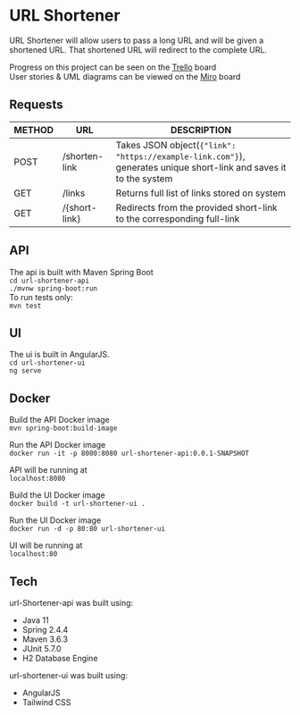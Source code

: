 # URL Shortener
URL Shortener will allow users to pass a long URL and will be given a shortened URL.
That shortened URL will redirect to the complete URL.  

Progress on this project can be seen on the [Trello] board  
User stories & UML diagrams can be viewed on the [Miro] board

## Requests
| METHOD | URL | DESCRIPTION |
| ------ | ------ | ------ |
| POST | /shorten-link | Takes JSON object(```{"link": "https://example-link.com"}```), generates unique short-link and saves it to the system |
| GET | /links | Returns full list of links stored on system |
| GET | /{short-link} | Redirects from the provided short-link to the corresponding full-link |

## API
The api is built with Maven Spring Boot  
```cd url-shortener-api```  
```./mvnw spring-boot:run```  
To run tests only:  
```mvn test```  

## UI
The ui is built in AngularJS.  
```cd url-shortener-ui```  
```ng serve```

## Docker
Build the API Docker image  
```mvn spring-boot:build-image```

Run the API Docker image  
```docker run -it -p 8080:8080 url-shortener-api:0.0.1-SNAPSHOT```

API will be running at  
```localhost:8080```  

Build the UI Docker image  
```docker build -t url-shortener-ui .```

Run the UI Docker image  
```docker run -d -p 80:80 url-shortener-ui```

UI will be running at  
```localhost:80```

## Tech
url-Shortener-api was built using:
- Java 11
- Spring 2.4.4
- Maven 3.6.3
- JUnit 5.7.0
- H2 Database Engine
  
url-shortener-ui was built using:
- AngularJS
- Tailwind CSS

[Trello]: <https://trello.com/b/XV99y2JP>
[Miro]: https://miro.com/app/board/o9J_lMOnXfU=/
